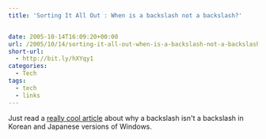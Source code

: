 ```yaml
---
title: 'Sorting It All Out : When is a backslash not a backslash?'


date: 2005-10-14T16:09:20+00:00
url: /2005/10/14/sorting-it-all-out-when-is-a-backslash-not-a-backslash/
short-url:
  - http://bit.ly/hXYqy1
categories:
  - Tech
tags:
  - tech
  - links
---
```

Just read a <a href="http://blogs.msdn.com/michkap/archive/2005/09/17/469941.aspx">really cool article</a> about why a backslash isn't a backslash in Korean and Japanese versions of Windows.